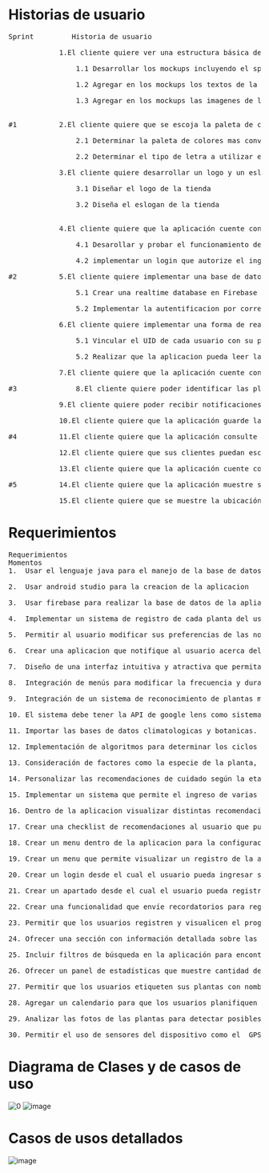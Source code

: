# Historias de usuario  
<pre>Sprint	 		Historia de usuario
	
  			1.El cliente quiere ver una estructura básica de la aplicación móvil para establecer sus expectativas
	
				1.1	Desarrollar los mockups incluyendo el splashscreen, login, home, pantalla de pedidos, pantalla de comentarios y pantalla de configuración
	
				1.2	Agregar en los mockups los textos de la aplicación				
	
				1.3	Agregar en los mockups las imagenes de la aplicación		
	

#1			2.El cliente quiere que se escoja la paleta de colores y tipo de letra para definir su identidad empresarial
	
				2.1	Determinar la paleta de colores mas conveniente de acuerdo a la tienda			Elegir el color verde para una aplicación sobre plantas puede ayudar a transmitir la esencia de la naturaleza, la vitalidad y la 																	tranquilidad, además de hacer que la aplicación sea fácilmente reconocible y agradable visualmente para los usuarios.
	
				2.2	Determinar el tipo de letra a utilizar en la aplicación					Aileron puede ser una excelente opción para una aplicación sobre plantas debido a su estilo moderno y limpio, su legibilidad en pantallas 																digitales, su variedad de estilos y su capacidad para mantener la consistencia de la marca.

  			3.El cliente quiere desarrollar un logo y un eslogan para dar a conocer su marca  
	
				3.1	Diseñar el logo de la tienda	
	
				3.2	Diseña el eslogan de la tienda	

  						
			4.El cliente quiere que la aplicación cuente con un Register y un login para identificar a sus clientes	
	
				4.1 Desarollar y probar el funcionamiento del registro
	
				4.2 implementar un login que autorize el ingreso en base a un registro previo
	
#2 			5.El cliente quiere implementar una base de datos que guarde plantas
	
				5.1 Crear una realtime database en Firebase y un modulo de autentificacion
	
				5.2 Implementar la autentificacion por correo y una forma de administrar las claves por tokens
	
  			6.El cliente quiere implementar una forma de realizar un registro de la planta dentro de la aplicacion	
	
				5.1 Vincular el UID de cada usuario con su propio jardin
	
				5.2 Realizar que la aplicacion pueda leer la base de datos y mostrar las plantas añadidas

  			7.El cliente quiere que la aplicación cuente con un toolbar para mostrar las opciones		

#3  			8.El cliente quiere poder identificar las plantas	

  			9.El cliente quiere poder recibir notificaciones sobre ciclos de riego

 			10.El cliente quiere que la aplicación guarde las personalizaciones del usuario para ofrecer un mejor servicio	

#4			11.El cliente quiere que la aplicación consulte el inventario de su tienda en la nube para mostrar un inventario actualizado	

   			12.El cliente quiere que sus clientes puedan escribir y leer comentarios sobre la tienda para interesar a posibles compradores	

 			13.El cliente quiere que la aplicación cuente con un lector de código de barras para que sus clientes puedan conocer mejor sus productos	

#5			14.El cliente quiere que la aplicación muestre su cuenta de instagram para mejorar la interacción con sus clientes			

  			15.El cliente quiere que se muestre la ubicación geografica de su tienda para que sus clientes sepan donde encontrarlo		
</pre>
# Requerimientos 
<pre>Requerimientos	
Momentos	
1.	Usar el lenguaje java para el manejo de la base de datos
	
2.	Usar android studio para la creacion de la aplicacion 
	
3.	Usar firebase para realizar la base de datos de la apliacion 
	
4.	Implementar un sistema de registro de cada planta del usuario, dentro de jardin virtual
	
5.	Permitir al usuario modificar sus preferencias de las notificaciones push up
	
6.	Crear una aplicacion que notifique al usuario acerca del estado de la planta
	
7.	Diseño de una interfaz intuitiva y atractiva que permita a los usuarios navegar fácilmente por la aplicación.
	
8.	Integración de menús para modificar la frecuencia y duración del riego.
	
9.	Integración de un sistema de reconocimiento de plantas mediante imágenes.
	
10.	El sistema debe tener la API de google lens como sistema de reconocimiento.
	
11.	Importar las bases de datos climatologicas y botanicas.
	
12.	Implementación de algoritmos para determinar los ciclos de riego y la cantidad de luz requerida por cada tipo de planta.
	
13.	Consideración de factores como la especie de la planta, condiciones climáticas locales y estación del año para ajustar las recomendaciones.
	
14.	Personalizar las recomendaciones de cuidado según la etapa de vida de la planta (semilla, plántula, adulta, etc.)
	
15.	Implementar un sistema que permite el ingreso de varias plantas para un mismo usuario con sus distintos atributos
	
16.	Dentro de la aplicacion visualizar distintas recomendaciones basadas en la base de datos botanica
	
17.	Crear una checklist de recomendaciones al usuario que puede dar por cumplidas dentro de la aplicacion

18.	Crear un menu dentro de la aplicacion para la configuracion de la misma en distintos aspectos como lo puede ser la personalizacion de notificaciones
	
19.	Crear un menu que permite visualizar un registro de la actividad del dispositivo y de la planta 
	
20.	Crear un login desde el cual el usuario pueda ingresar sus datos y se verifique con los de la base de datos
	
21.	Crear un apartado desde el cual el usuario pueda registrar sus datos por primera vez 
	
22.	Crear una funcionalidad que envíe recordatorios para regar las plantas según las necesidades específicas de cada una
	
23.	Permitir que los usuarios registren y visualicen el progreso de crecimiento de cada planta con fotos y anotaciones
	
24.	Ofrecer una sección con información detallada sobre las plantas registradas, incluyendo cuidados generales y curiosidades
	
25.	Incluir filtros de búsqueda en la aplicación para encontrar rápidamente plantas específicas en el jardín virtual
	
26.	Ofrecer un panel de estadísticas que muestre cantidad de plantas cuidadas y frecuencia de riego
	
27.	Permitir que los usuarios etiqueten sus plantas con nombres o etiquetas personalizadas para una mejor organización en el jardín virtual
	
28.	Agregar un calendario para que los usuarios planifiquen y registren actividades relacionadas con sus plantas, como fechas de trasplante o poda
	
29.	Analizar las fotos de las plantas para detectar posibles signos de enfermedades o problemas de crecimiento y notificar al usuario
	
30.	Permitir el uso de sensores del dispositivo como el  GPS para la identificacionn precisa de las plantas
</pre>

# Diagrama de Clases y de casos de uso  
![0](https://github.com/user-attachments/assets/a8301384-21c0-4be4-baf0-2b3bdda6f4c6)
![image](https://github.com/user-attachments/assets/f87c9666-dee1-44e8-b7e3-ff6339e6d21a)

# Casos de usos detallados

![image](https://github.com/user-attachments/assets/7292ff9b-f735-42be-8505-2368b89725c4)
